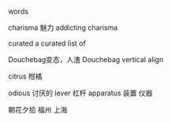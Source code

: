 words

charisma 魅力
addicting charisma


curated 
a curated list of


Douchebag变态，人渣
Douchebag vertical align

citrus 柑橘

odious 讨厌的
lever 杠杆
apparatus 装置 仪器








朝花夕拾
福州
上海